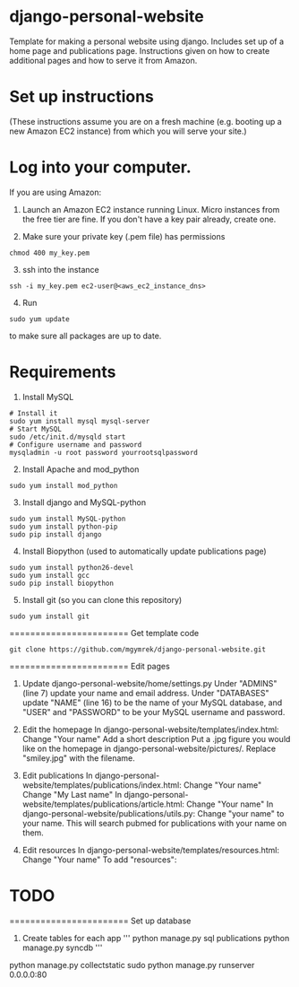 django-personal-website
=======================

Template for making a personal website using django. Includes set up of a home page and publications page. Instructions given on how to create additional pages and how to serve it from Amazon.

Set up instructions
=======================
(These instructions assume you are on a fresh machine (e.g. booting up a new Amazon EC2 instance) from which you will serve your site.)

Log into your computer.
=======================

If you are using Amazon:
1. Launch an Amazon EC2 instance running Linux. Micro instances from the free tier are fine. If you don't have a key pair already, create one.

2. Make sure your private key (.pem file) has permissions
```
chmod 400 my_key.pem
```

3. ssh into the instance
```
ssh -i my_key.pem ec2-user@<aws_ec2_instance_dns>
```

4. Run
```
sudo yum update
```
to make sure all packages are up to date.

Requirements
=======================

1. Install MySQL
```
# Install it
sudo yum install mysql mysql-server
# Start MySQL
sudo /etc/init.d/mysqld start
# Configure username and password
mysqladmin -u root password yourrootsqlpassword
```

2. Install Apache and mod_python
```
sudo yum install mod_python
```

3. Install django and MySQL-python
```
sudo yum install MySQL-python
sudo yum install python-pip
sudo pip install django
```

4. Install Biopython (used to automatically update publications page)	
```
sudo yum install python26-devel
sudo yum install gcc
sudo pip install biopython
```

5. Install git (so you can clone this repository)
```
sudo yum install git
```
=======================
Get template code

```
git clone https://github.com/mgymrek/django-personal-website.git
```
=======================
Edit pages

1. Update django-personal-website/home/settings.py
Under "ADMINS" (line 7) update your name and email address.
Under "DATABASES" update "NAME" (line 16) to be the name of your MySQL database, and "USER" and "PASSWORD" to be your MySQL username and password.

2. Edit the homepage
In django-personal-website/templates/index.html:
 Change "Your name"
 Add a short description
 Put a .jpg figure you would like on the homepage in django-personal-website/pictures/. Replace "smiley.jpg" with the filename.

3. Edit publications
In django-personal-website/templates/publications/index.html:
 Change "Your name"
 Change "My Last name"
In django-personal-website/templates/publications/article.html:
 Change "Your name"
In django-personal-website/publications/utils.py:
 Change "your name" to your name. This will search pubmed for publications with your name on them.

4. Edit resources
In django-personal-website/templates/resources.html:
 Change "Your name"
To add "resources":
# TODO
=======================
Set up database

1. Create tables for each app
'''
python manage.py sql publications
python manage.py syncdb
'''


python manage.py collectstatic
sudo python manage.py runserver 0.0.0.0:80